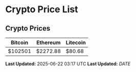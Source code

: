 # Crypto Price List

## Crypto Prices
| Bitcoin | Ethereum | Litecoin |
| ------- | -------- | -------- |
| $102501 | $2272.88 | $80.68 |
**Last Updated:** 2025-06-22 03:17 UTC
**Last Updated:** $DATE$
